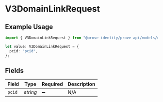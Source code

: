 # V3DomainLinkRequest

## Example Usage

```typescript
import { V3DomainLinkRequest } from "@prove-identity/prove-api/models/components";

let value: V3DomainLinkRequest = {
  pcid: "pcid",
};
```

## Fields

| Field              | Type               | Required           | Description        |
| ------------------ | ------------------ | ------------------ | ------------------ |
| `pcid`             | *string*           | :heavy_minus_sign: | N/A                |